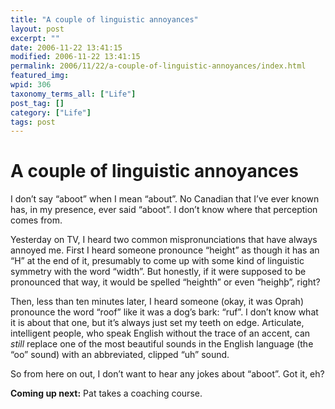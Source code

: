 ```yaml
---
title: "A couple of linguistic annoyances"
layout: post
excerpt: ""
date: 2006-11-22 13:41:15
modified: 2006-11-22 13:41:15
permalink: 2006/11/22/a-couple-of-linguistic-annoyances/index.html
featured_img: 
wpid: 306
taxonomy_terms_all: ["Life"]
post_tag: []
category: ["Life"]
tags: post
---
```


# A couple of linguistic annoyances

I don’t say “aboot” when I mean “about”. No Canadian that I’ve ever known has, in my presence, ever said “aboot”. I don’t know where that perception comes from.

Yesterday on TV, I heard two common mispronunciations that have always annoyed me. First I heard someone pronounce “height” as though it has an “H” at the end of it, presumably to come up with some kind of linguistic symmetry with the word “width”. But honestly, if it were supposed to be pronounced that way, it would be spelled “heighth” or even “heighþ”, right?

Then, less than ten minutes later, I heard someone (okay, it was Oprah) pronounce the word “roof” like it was a dog’s bark: “ruf”. I don’t know what it is about that one, but it’s always just set my teeth on edge. Articulate, intelligent people, who speak English without the trace of an accent, can *still* replace one of the most beautiful sounds in the English language (the “oo” sound) with an abbreviated, clipped “uh” sound.

So from here on out, I don’t want to hear any jokes about “aboot”. Got it, eh?

**Coming up next:** Pat takes a coaching course.